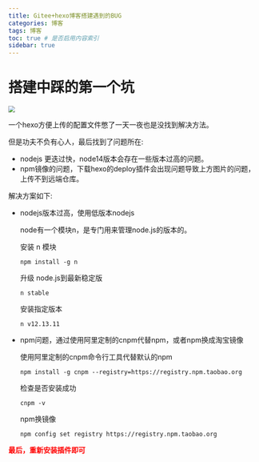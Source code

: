 ```yaml
---
title: Gitee+hexo博客搭建遇到的BUG
categories: 博客
tags: 博客
toc: true # 是否启用内容索引
sidebar: true
---
```



# 搭建中踩的第一个坑

<img src="http://r9cax60vt.hd-bkt.clouddn.com/blog/gitee_bug_1.png" style="zoom:80%;" />

一个hexo方便上传的配置文件憋了一天一夜也是没找到解决方法。

但是功夫不负有心人，最后找到了问题所在:

- nodejs 更迭过快，node14版本会存在一些版本过高的问题。
- npm镜像的问题，下载hexo的deploy插件会出现问题导致上方图片的问题，上传不到远端仓库。

解决方案如下:

- nodejs版本过高，使用低版本nodejs

  node有一个模块n，是专门用来管理node.js的版本的。

  安装 n 模块

  ```
  npm install -g n
  ```

  升级 node.js到最新稳定版

  ```
  n stable
  ```

  安装指定版本

  ```
  n v12.13.11
  ```

- npm问题，通过使用阿里定制的cnpm代替npm，或者npm换成淘宝镜像

  使用阿里定制的cnpm命令行工具代替默认的npm

  ```
  npm install -g cnpm --registry=https://registry.npm.taobao.org
  ```

  检查是否安装成功

  ```
  cnpm -v
  ```

  npm换镜像

  ```
  npm config set registry https://registry.npm.taobao.org
  ```

**<font color = "#ff0000">最后，重新安装插件即可</font>**

